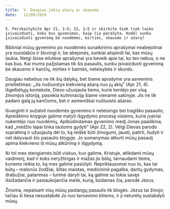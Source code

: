 ```yaml
---
title:  V. Daugiau jokių ašarų ar skausmo
date:   12/09/2019
---
```


`5. Perskaitykite Apr 21, 1–5; 22, 1–5 ir skirkite šiek tiek laiko įsivaizduoti, koks bus gyvenimas, kaip čia parašyta. Kodėl sunku įsivaizduoti gyvenimą be nuodėmės, mirties, skausmo ir ašarų?`
														
Bibliniai mūsų gyvenimo po nuodėmės sunaikinimo aprašymai neabejotinai yra nuostabūs ir šlovingi ir, be abejonės, sunkiai atspindi tai, kas mūsų laukia. Netgi šiose eilutėse aprašymai yra beveik apie tai, ko ten nebus, o ne kas bus. Kai mums pažįstamas tik šis pasaulis, sunku įsivaizduoti gyvenimą be skausmo ir kančių, mirties ir baimės, neteisybės ir skurdo.

Daugiau nebebus ne tik šių dalykų, bet šiame aprašyme yra asmeninis prisilietimas: „Jis nušluostys kiekvieną ašarą nuo jų akių“ (Apr 21, 4). Išgelbėtųjų kontekste, Dievo užuojauta tiems, kurie kentėjo per visą žmonijos istoriją, pasiekia kulminaciją šiame viename sakinyje. Jis ne tik padaro galą jų kančioms, bet ir asmeniškai nušluosto ašaras.

Išvarginti ir sužaloti nuodėmės gyvenimo ir neteisingo bei tragiško pasaulio, Apreiškimo knygoje galime matyti išgydymo procesą visiems, kurie įvairiai nukentėjo nuo nuodėmių. Apibūdindamas gyvenimo medį Jonas paaiškina, kad „medžio lapai tinka tautoms gydyti“ (Apr 22, 2). Vėlgi Dievas parodo supratimą ir užuojautą dėl to, ką reiškė būti žmogumi, jausti, patirti, liudyti ir net dalyvauti šio pasaulio blogyje. Jo sumanymas atkurti mūsų pasaulį apima kiekvieno iš mūsų atkūrimą ir išgydymą.

Iki tol mes stengiamės būti viskuo, kuo galime, Kristuje, atlikdami mūsų vaidmenį, kad ir koks neryžtingas ir mažas jis būtų, tarnaudami tiems, kuriems reikia to, ką mes galime pasiūlyti. Nepriklausomai nuo to, kas tai būtų – malonūs žodžiai, šiltas maistas, medicininė pagalba, dantų gydymas, drabužiai, patarimas – turime daryti tai, ką galime su tokia savęs išsižadančia ir pasiaukojančia meile, kurią, būdamas čia, parodė Jėzus.

Žinoma, nepaisant visų mūsų pastangų pasaulis tik blogės. Jėzus tai žinojo; tačiau ši tiesa nesustabdė Jo nuo tarnavimo kitiems, ir ji neturėtų sustabdyti mūsų.
